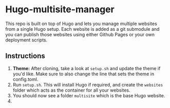 # Hugo-multisite-manager

This repo is built on top of Hugo and lets you manage multiple websites from a single Hugo setup.
Each website is added as a git submodule and you can publish those websites using either Github Pages or your own deployment scripts.

## Instructions

1. **Theme:** After cloning, take a look at `setup.sh` and update the theme if you'd like. Make sure to also change the line that sets the theme in config.toml. 
2. Run `setup.sh`. This will install Hugo if required, and create the `websites` folder which acts as the container for all your websites.
3. You should now see a folder `multisite` which is the base Hugo website.
4.  